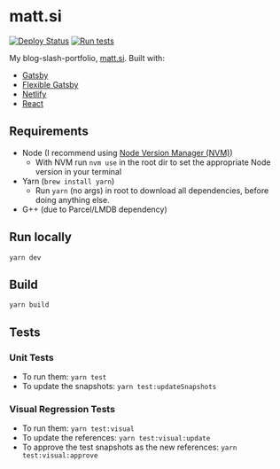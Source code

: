 # matt.si

[![Deploy Status](https://api.netlify.com/api/v1/badges/dcadbc17-697b-4194-9871-cab8ba07309a/deploy-status)](https://app.netlify.com/sites/mattsi/deploys)
[![Run tests](https://github.com/Mattsi-Jansky/matt.si/actions/workflows/run-tests.yml/badge.svg)](https://github.com/Mattsi-Jansky/matt.si/actions/workflows/run-tests.yml)

My blog-slash-portfolio, [matt.si](https://matt.si). Built with:

* [Gatsby](https://www.gatsbyjs.org/)
* [Flexible Gatsby](https://github.com/wangonya/flexible-gatsby/)
* [Netlify](https://www.netlify.com)
* [React](https://reactjs.org/)

## Requirements

* Node (I recommend using [Node Version Manager (NVM)](https://github.com/nvm-sh/nvm#installing-and-updating))
  * With NVM run `nvm use` in the root dir to set the appropriate Node version in your terminal
* Yarn (`brew install yarn`)
  * Run `yarn` (no args) in root to download all dependencies, before doing anything else.
* G++ (due to Parcel/LMDB dependency)

## Run locally

`yarn dev`

## Build

`yarn build`

## Tests

### Unit Tests

* To run them: `yarn test`
* To update the snapshots: `yarn test:updateSnapshots`

### Visual Regression Tests

* To run them: `yarn test:visual`
* To update the references: `yarn test:visual:update`
* To approve the test snapshots as the new references: `yarn test:visual:approve`
